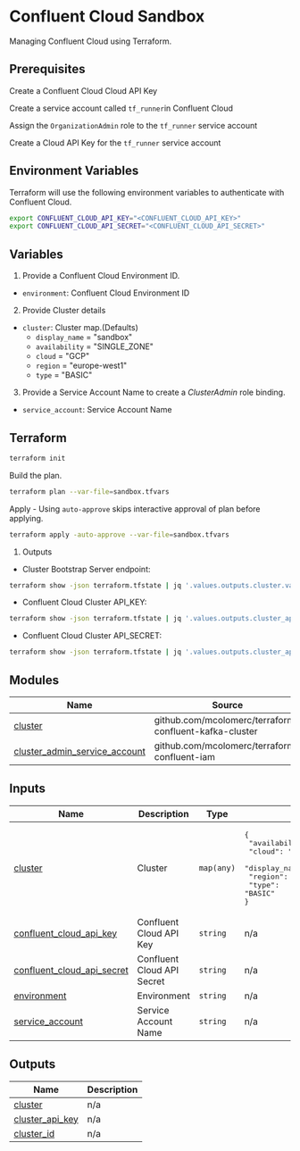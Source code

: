 # Confluent Cloud Sandbox

Managing Confluent Cloud using Terraform. 

## Prerequisites

Create a Confluent Cloud Cloud API Key

Create a service account called `tf_runner`in Confluent Cloud

Assign the `OrganizationAdmin` role to the `tf_runner` service account

Create a Cloud API Key for the `tf_runner` service account

## Environment Variables

Terraform will use the following environment variables to authenticate with Confluent Cloud.

```bash
export CONFLUENT_CLOUD_API_KEY="<CONFLUENT_CLOUD_API_KEY>"
export CONFLUENT_CLOUD_API_SECRET="<CONFLUENT_CLOUD_API_SECRET>"
```

## Variables

1. Provide a Confluent Cloud Environment ID.

- `environment`: Confluent Cloud Environment ID

2. Provide Cluster details

- `cluster`: Cluster map.(Defaults)
  - `display_name` = "sandbox"
  - `availability` = "SINGLE_ZONE"
  - `cloud`        = "GCP"
  - `region`       = "europe-west1"
  - `type`         = "BASIC"
  
3. Provide a Service Account Name to create a *ClusterAdmin* role binding. 

- `service_account`: Service Account Name

## Terraform

```bash
terraform init
```

Build the plan.

```bash
terraform plan --var-file=sandbox.tfvars
```

Apply - Using `auto-approve` skips interactive approval of plan before applying.

```bash
terraform apply -auto-approve --var-file=sandbox.tfvars
```

1. Outputs

- Cluster Bootstrap Server endpoint:

```bash
terraform show -json terraform.tfstate | jq '.values.outputs.cluster.value.bootstrap_endpoint'
```

- Confluent Cloud Cluster API_KEY:

```bash
terraform show -json terraform.tfstate | jq '.values.outputs.cluster_api_key.value.id'
```

- Confluent Cloud Cluster API_SECRET:

```bash
terraform show -json terraform.tfstate | jq '.values.outputs.cluster_api_key.value.secret'
```

<!-- BEGIN_TF_DOCS -->
 
## Modules

| Name | Source | Version |
|------|--------|---------|
| <a name="module_cluster"></a> [cluster](#module\_cluster) | github.com/mcolomerc/terraform-confluent-kafka-cluster | v1.0.0 |
| <a name="module_cluster_admin_service_account"></a> [cluster\_admin\_service\_account](#module\_cluster\_admin\_service\_account) | github.com/mcolomerc/terraform-confluent-iam | v1.0.2 |
 
## Inputs

| Name | Description | Type | Default | Required |
|------|-------------|------|---------|:--------:|
| <a name="input_cluster"></a> [cluster](#input\_cluster) | Cluster | `map(any)` | <pre>{<br>  "availability": "SINGLE_ZONE",<br>  "cloud": "GCP",<br>  "display_name": "sandbox",<br>  "region": "europe-west1",<br>  "type": "BASIC"<br>}</pre> | no |
| <a name="input_confluent_cloud_api_key"></a> [confluent\_cloud\_api\_key](#input\_confluent\_cloud\_api\_key) | Confluent Cloud API Key | `string` | n/a | yes |
| <a name="input_confluent_cloud_api_secret"></a> [confluent\_cloud\_api\_secret](#input\_confluent\_cloud\_api\_secret) | Confluent Cloud API Secret | `string` | n/a | yes |
| <a name="input_environment"></a> [environment](#input\_environment) | Environment | `string` | n/a | yes |
| <a name="input_service_account"></a> [service\_account](#input\_service\_account) | Service Account Name | `string` | n/a | yes |

## Outputs

| Name | Description |
|------|-------------|
| <a name="output_cluster"></a> [cluster](#output\_cluster) | n/a |
| <a name="output_cluster_api_key"></a> [cluster\_api\_key](#output\_cluster\_api\_key) | n/a |
| <a name="output_cluster_id"></a> [cluster\_id](#output\_cluster\_id) | n/a |
<!-- END_TF_DOCS -->